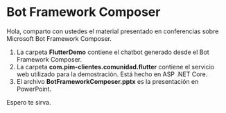 # Bot Framework Composer

Hola, comparto con ustedes el material presentado en conferencias sobre Microsoft Bot Framework Composer.

1. La carpeta **FlutterDemo** contiene el chatbot generado desde el Bot Framework Composer.
2. La carpeta **com.pim-clientes.comunidad.flutter** contiene el servicio web utilizado para la demostración. Está hecho en ASP .NET Core.
3. El archivo **BotFrameworkComposer.pptx** es la presentación en PowerPoint.

Espero te sirva.
